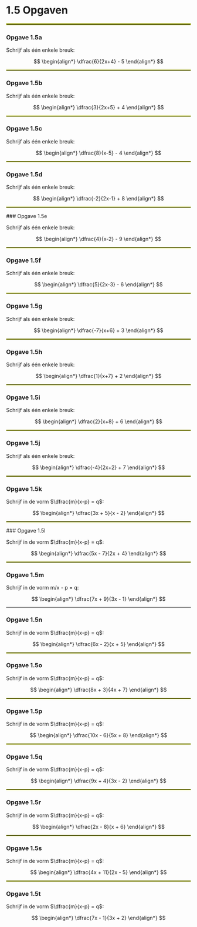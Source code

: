 # 1.5 Opgaven

<hr style="border:2px solid #9EA700">

### Opgave 1.5a

Schrijf als één enkele breuk:

$$
\begin{align*}
 \dfrac{6}{2x+4} - 5
\end{align*}
$$

<hr style="border:1px solid #9EA700">

### Opgave 1.5b

Schrijf als één enkele breuk:

$$
\begin{align*}
 \dfrac{3}{2x+5} + 4
\end{align*}
$$

<hr style="border:1px solid #9EA700">

### Opgave 1.5c

Schrijf als één enkele breuk:

$$
\begin{align*}
 \dfrac{8}{x-5} - 4
\end{align*}
$$

<hr style="border:1px solid #9EA700">

### Opgave 1.5d

Schrijf als één enkele breuk:

$$
\begin{align*}
 \dfrac{-2}{2x-1} + 8
\end{align*}
$$

<hr style="border:1px solid #9EA700">
### Opgave 1.5e

Schrijf als één enkele breuk:

$$
\begin{align*}
 \dfrac{4}{x-2} - 9
\end{align*}
$$

<hr style="border:1px solid #9EA700">

### Opgave 1.5f

Schrijf als één enkele breuk:

$$
\begin{align*}
 \dfrac{5}{2x-3} - 6
\end{align*}
$$

<hr style="border:1px solid #9EA700">

### Opgave 1.5g

Schrijf als één enkele breuk:

$$
\begin{align*}
 \dfrac{-7}{x+6} + 3
\end{align*}
$$

<hr style="border:1px solid #9EA700">

### Opgave 1.5h

Schrijf als één enkele breuk:

$$
\begin{align*}
 \dfrac{1}{x+7} + 2
\end{align*}
$$

<hr style="border:1px solid #9EA700">

### Opgave 1.5i

Schrijf als één enkele breuk:

$$
\begin{align*}
 \dfrac{2}{x+8} + 6
\end{align*}
$$

<hr style="border:1px solid #9EA700">

### Opgave 1.5j

Schrijf als één enkele breuk:

$$
\begin{align*}
 \dfrac{-4}{2x+2} + 7
\end{align*}
$$

<hr style="border:1px solid #9EA700">

### Opgave 1.5k

Schrijf in de vorm $\dfrac{m}{x-p} = q$:

$$
\begin{align*}
 \dfrac{3x + 5}{x - 2}
\end{align*}
$$

<hr style="border:1px solid #9EA700">
### Opgave 1.5l

Schrijf in de vorm $\dfrac{m}{x-p} = q$:

$$
\begin{align*}
 \dfrac{5x - 7}{2x + 4}
\end{align*}
$$

<hr style="border:1px solid #9EA700">

### Opgave 1.5m

Schrijf in de vorm m/x - p = q:

$$
\begin{align*}
 \dfrac{7x + 9}{3x - 1}
\end{align*}
$$

---

### Opgave 1.5n

Schrijf in de vorm $\dfrac{m}{x-p} = q$:

$$
\begin{align*}
 \dfrac{6x - 2}{x + 5}
\end{align*}
$$

<hr style="border:1px solid #9EA700">

### Opgave 1.5o

Schrijf in de vorm $\dfrac{m}{x-p} = q$:

$$
\begin{align*}
 \dfrac{8x + 3}{4x + 7}
\end{align*}
$$

<hr style="border:1px solid #9EA700">

### Opgave 1.5p

Schrijf in de vorm $\dfrac{m}{x-p} = q$:

$$
\begin{align*}
 \dfrac{10x - 6}{5x + 8}
\end{align*}
$$

<hr style="border:1px solid #9EA700">

### Opgave 1.5q

Schrijf in de vorm $\dfrac{m}{x-p} = q$:

$$
\begin{align*}
 \dfrac{9x + 4}{3x - 2}
\end{align*}
$$

<hr style="border:1px solid #9EA700">

### Opgave 1.5r

Schrijf in de vorm $\dfrac{m}{x-p} = q$:

$$
\begin{align*}
 \dfrac{2x - 8}{x + 6}
\end{align*}
$$

<hr style="border:1px solid #9EA700">

### Opgave 1.5s

Schrijf in de vorm $\dfrac{m}{x-p} = q$:

$$
\begin{align*}
 \dfrac{4x + 11}{2x - 5}
\end{align*}
$$

<hr style="border:1px solid #9EA700">

### Opgave 1.5t

Schrijf in de vorm $\dfrac{m}{x-p} = q$:

$$
\begin{align*}
 \dfrac{7x - 1}{3x + 2}
\end{align*}
$$
